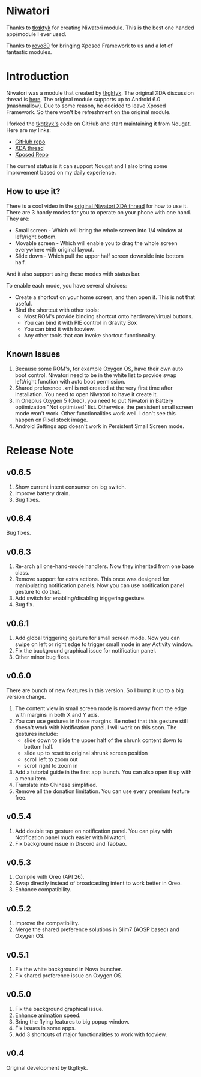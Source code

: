# Niwatori

Thanks to [tkgktyk](https://forum.xda-developers.com/member.php?u=5692104) for creating Niwatori module. This is the best one handed app/module I ever used.

Thanks to [rovo89](https://forum.xda-developers.com/member.php?u=4419114) for bringing Xposed Framework to us and a lot of fantastic modules.

# Introduction

Niwatori was a module that created by [tkgktyk](https://forum.xda-developers.com/member.php?u=5692104). The original XDA discussion thread is [here](https://forum.xda-developers.com/xposed/modules/mod-niwatori-fly-apps-window-t3031680). The original module supports up to Android 6.0 (mashmallow). Due to some reason, he decided to leave Xposed Framework. So there won't be refreshment on the original module. 

I forked the [tkgtkyk's](https://github.com/tkgktyk/Niwatori) code on GitHub and start maintaining it from Nougat. Here are my links:

- [GitHub repo](https://github.com/zhougy0717/Niwatori)
- [XDA thread](https://forum.xda-developers.com/xposed/modules/mod-niwatori-one-handed-mode-t3730963)
- [Xposed Repo](http://repo.xposed.info/module/cn.zhougy0717.xposed.niwatori)

The current status is it can support Nougat and I also bring some improvement based on my daily experience.

## How to use it?

There is a cool video in the [original Niwatori XDA thread](https://forum.xda-developers.com/xposed/modules/mod-niwatori-fly-apps-window-t3031680) for how to use it. There are 3 handy modes for you to operate on your phone with one hand. They are:

- Small screen - Which will bring the whole screen into 1/4 window at left/right bottom.
- Movable screen - Which will enable you to drag the whole screen everywhere with original layout.
- Slide down - Which pull the upper half screen downside into bottom half.

And it also support using these modes with status bar.

To enable each mode, you have several choices:

- Create a shortcut on your home screen, and then open it. This is not that useful. 
- Bind the shortcut with other tools:
  - Most ROM's provide binding shortcut onto hardware/virtual buttons.
  - You can bind it with PIE control in Gravity Box
  - You can bind it with fooview.
  - Any other tools that can invoke shortcut functionality.

## Known Issues

1. Because some ROM's, for example Oxygen OS, have their own auto boot control. Niwatori need to be in the white list to provide swap left/right function with auto boot permission. 
2. Shared preference .xml is not created at the very first time after installation. You need to open Niwatori to have it create it.
3. In Oneplus Oxygen 5 (Oreo), you need to put Niwatori in Battery optimization "Not optimized" list. Otherwise, the persistent small screen mode won't work. Other functionalities work well. I don't see this happen on Pixel stock image.
4. Android Settings app doesn't work in Persistent Small Screen mode.

# Release Note

## v0.6.5

1. Show current intent consumer on log switch.
2. Improve battery drain.
3. Bug fixes.

## v0.6.4

Bug fixes.

## v0.6.3

1. Re-arch all one-hand-mode handlers. Now they inherited from one base class.
2. Remove support for extra actions. This once was designed for manipulating notification panels. Now you can use notification panel gesture to do that.
3. Add switch for enabling/disabling triggering gesture.
4. Bug fix.

## v0.6.1

1. Add global triggering gesture for small screen mode. Now you can swipe on left or right edge to trigger small mode in any Activity window.
2. Fix the background graphical issue for notification panel.
3. Other minor bug fixes.

## v0.6.0

There are bunch of new features in this version. So I bump it up to a big version change.

1. The content view in small screen mode is moved away from the edge with margins in both X and Y axis.
2. You can use gestures in those margins. Be noted that this gesture still doesn't work with Notification panel. I will work on this soon. The gestures include:
   - slide down to slide the upper half of the shrunk content down to bottom half.
   - slide up to reset to original shrunk screen position
   - scroll left to zoom out
   - scroll right to zoom in
3. Add a tutorial guide in the first app launch. You can also open it up with a menu item.
4. Translate into Chinese simplified.
5. Remove all the donation limitation. You can use every premium feature free.

## v0.5.4

1. Add double tap gesture on notification panel. You can play with Notification panel much easier with Niwatori.
2. Fix background issue in Discord and Taobao.

## v0.5.3

1. Compile with Oreo (API 26).
2. Swap directly instead of broadcasting intent to work better in Oreo.
3. Enhance compatibility.

## v0.5.2

1. Improve the compatibility.
2. Merge the shared preference solutions in Slim7 (AOSP based) and Oxygen OS.

## v0.5.1

1. Fix the white background in Nova launcher.
2. Fix shared preference issue on Oxygen OS.

## v0.5.0

1. Fix the background graphical issue.
2. Enhance animation speed.
3. Bring the flying features to big popup window.
4. Fix issues in some apps.
5. Add 3 shortcuts of major functionalities to work with fooview.

## v0.4

Original development by tkgtkyk.



